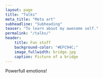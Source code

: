```yaml
---
layout: page
title: "Talks"
meta_title: "Meta art"
subheadline: "Subheading"
teaser: "To learn about my awesome self."
permalink: "/talks/"
header:
    title: Fun stuff
    background-color: "#EFC94C;"
    image_fullwidth: bridge.jpg
    caption: Picture of a bridge
---
```


Powerfull emotions!
